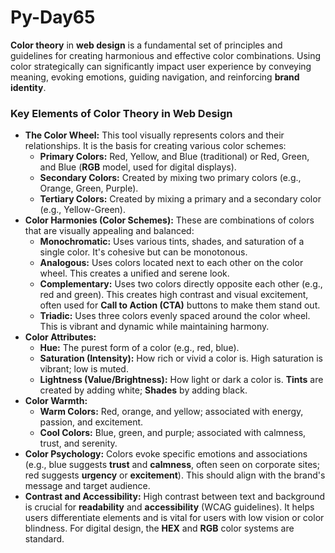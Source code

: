 # Py-Day65
**Color theory** in **web design** is a fundamental set of principles and guidelines for creating harmonious and effective color combinations. Using color strategically can significantly impact user experience by conveying meaning, evoking emotions, guiding navigation, and reinforcing **brand identity**.

### Key Elements of Color Theory in Web Design

* **The Color Wheel:** This tool visually represents colors and their relationships. It is the basis for creating various color schemes:
    * **Primary Colors:** Red, Yellow, and Blue (traditional) or Red, Green, and Blue (**RGB** model, used for digital displays).
    * **Secondary Colors:** Created by mixing two primary colors (e.g., Orange, Green, Purple).
    * **Tertiary Colors:** Created by mixing a primary and a secondary color (e.g., Yellow-Green).
* **Color Harmonies (Color Schemes):** These are combinations of colors that are visually appealing and balanced:
    * **Monochromatic:** Uses various tints, shades, and saturation of a single color. It's cohesive but can be monotonous.
    * **Analogous:** Uses colors located next to each other on the color wheel. This creates a unified and serene look.
    * **Complementary:** Uses two colors directly opposite each other (e.g., red and green). This creates high contrast and visual excitement, often used for **Call to Action (CTA)** buttons to make them stand out.
    * **Triadic:** Uses three colors evenly spaced around the color wheel. This is vibrant and dynamic while maintaining harmony.
* **Color Attributes:**
    * **Hue:** The purest form of a color (e.g., red, blue).
    * **Saturation (Intensity):** How rich or vivid a color is. High saturation is vibrant; low is muted.
    * **Lightness (Value/Brightness):** How light or dark a color is. **Tints** are created by adding white; **Shades** by adding black.
* **Color Warmth:**
    * **Warm Colors:** Red, orange, and yellow; associated with energy, passion, and excitement.
    * **Cool Colors:** Blue, green, and purple; associated with calmness, trust, and serenity.
* **Color Psychology:** Colors evoke specific emotions and associations (e.g., blue suggests **trust** and **calmness**, often seen on corporate sites; red suggests **urgency** or **excitement**). This should align with the brand's message and target audience.
* **Contrast and Accessibility:** High contrast between text and background is crucial for **readability** and **accessibility** (WCAG guidelines). It helps users differentiate elements and is vital for users with low vision or color blindness. For digital design, the **HEX** and **RGB** color systems are standard.
